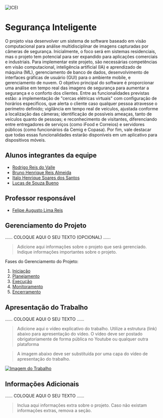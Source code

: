 ![ICEI](images/icei-pucminas.png)

# Segurança Inteligente 

O projeto visa desenvolver um sistema de software baseado em visão computacional para análise multidisciplinar de imagens capturadas por câmeras de segurança. Inicialmente, o foco será em sistemas residenciais, mas o projeto tem potencial para ser expandido para aplicações comerciais e industriais. Para implementar este projeto, são necessárias competências em visão computacional, inteligência artificial (IA) e aprendizado de máquina (ML), gerenciamento de banco de dados, desenvolvimento de interfaces gráficas de usuário (GUI) para o ambiente mobile, e gerenciamento de nuvem. O objetivo principal do software é proporcionar uma análise em tempo real das imagens de segurança para aumentar a segurança e o conforto dos clientes. Entre as funcionalidades previstas estão: a implementação de "cercas elétricas virtuais" com configuração de horários específicos, que alerta o cliente caso qualquer pessoa atravesse o perímetro definido; vigilância em tempo real de veículos, ajustada conforme a localização das câmeras; identificação de possíveis ameaças, tanto de veículos quanto de pessoas; e reconhecimento de visitantes, diferenciando entre entregadores de serviços (como iFood e Correios) e servidores públicos (como funcionários da Cemig e Copasa). Por fim, vale destacar que todas essas funcionalidades estarão disponíveis em um aplicativo para dispositivos móveis.

## Alunos integrantes da equipe

* [Rodrigo Reis do Valle](https://github.com/drigohhh)
* [Bruno Henrique Reis Almeida](https://github.com/brunohreis)
* [Italo Henrique Soares dos Santos](https://github.com/Rikingg)
* [Lucas de Souza Bueno](https://github.com/LucasBusavs)

## Professor responsável

* [Felipe Augusto Lima Reis](https://github.com/falreis)

## Gerenciamento do Projeto

......  COLOQUE AQUI O SEU TEXTO (OPCIONAL) ......

> Adicione aqui informações sobre o projeto que será gerenciado. 
> Indique informações importantes sobre o projeto.

Fases do Gerenciamento do Projeto:
1. [Iniciação](docs/01-iniciacao)
2. [Planejamento](docs/02-planejamento)
3. [Execução](docs/03-execucao)
4. [Monitoramento](docs/04-monitoramento)
5. [Encerramento](docs/05-encerramento)

## Apresentação do Trabalho

......  COLOQUE AQUI O SEU TEXTO ......

> Adicione aqui o vídeo explicativo do trabalho.
> Utilize a estrutura (link) abaixo para apresentação do vídeo.
> O vídeo deve ser postado obrigatoriamente de forma pública no Youtube ou qualquer outra plataforma 

> A imagem abaixo deve ser substituída por uma capa do vídeo de apresentação do trabalho.

[![Imagem do Trabalho](images/pucminas-video-youtube.jpg)](https://www.youtube.com/watch?v=unq_cZ6NOwk)

## Informações Adicionais

......  COLOQUE AQUI O SEU TEXTO ......

> Inclua aqui informações extra sobre o projeto.
> Caso não existam informações extras, remova a seção.
